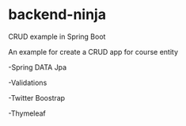 # backend-ninja
CRUD example in Spring Boot

An example for create a CRUD app for course entity

-Spring DATA Jpa

-Validations

-Twitter Boostrap

-Thymeleaf